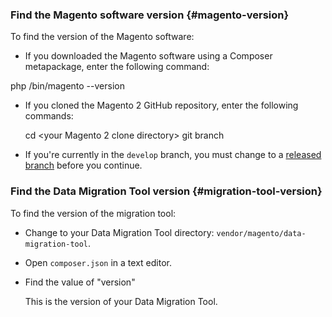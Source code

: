 <div markdown="1">

### Find the Magento software version {#magento-version}
To find the version of the Magento software:

*	If you downloaded the Magento software using a Composer metapackage, enter the following command:

php <your Magento install dir>/bin/magento --version
*	If you cloned the Magento 2 GitHub repository, enter the following commands:

	cd <your Magento 2 clone directory>
	git branch

*   If you're currently in the `develop` branch, you must change to a <a href="{{ page.baseurl }}/install-gde/install/cli/dev_downgrade.html">released branch</a> before you continue.

### Find the Data Migration Tool version {#migration-tool-version}

To find the version of the migration tool: 

* Change to your Data Migration Tool directory: `vendor/magento/data-migration-tool`.
* Open `composer.json` in a text editor.
* Find the value of "version"

	This is the version of your Data Migration Tool.

</div>
